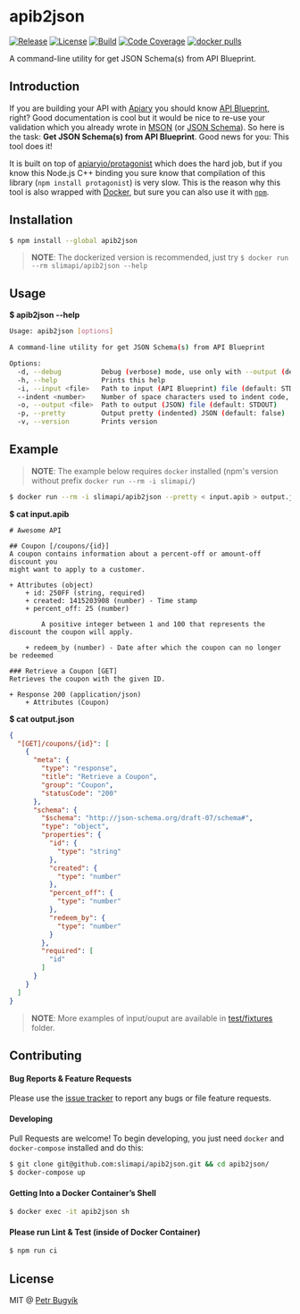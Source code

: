 # apib2json
[![Release][img-release]][link-release]
[![License][img-license]][link-license]
[![Build][img-build]][link-build]
[![Code Coverage][img-coverage]][link-coverage]
[![docker pulls][img-docker-pulls]][link-registry]

A command-line utility for get JSON Schema(s) from API Blueprint.

## Introduction

If you are building your API with [Apiary][link-apiary] you should know [API Blueprint][link-apib], right? Good documentation is cool but it would be nice to re-use your validation which you already wrote in [MSON][link-mson] (or [JSON Schema][link-json-schema]). So here is the task: **Get JSON Schema(s) from API Blueprint**. Good news for you: This tool does it!
  
It is built on top of [apiaryio/protagonist][link-protagonist] which does the hard job, but if you know this Node.js C++ binding you sure know that compilation of this library (`npm install protagonist`) is very slow. This is the reason why this tool is also wrapped with [Docker][link-docker], but sure you can also use it with [`npm`][link-npm].

## Installation

```bash
$ npm install --global apib2json
```

> **NOTE**: The dockerized version is recommended, just try `$ docker run --rm slimapi/apib2json --help`

## Usage

**$ apib2json --help**

```bash
Usage: apib2json [options]

A command-line utility for get JSON Schema(s) from API Blueprint

Options:
  -d, --debug          Debug (verbose) mode, use only with --output (default: false)
  -h, --help           Prints this help
  -i, --input <file>   Path to input (API Blueprint) file (default: STDIN)
  --indent <number>    Number of space characters used to indent code, use with --pretty (default: 2)
  -o, --output <file>  Path to output (JSON) file (default: STDOUT)
  -p, --pretty         Output pretty (indented) JSON (default: false)
  -v, --version        Prints version
```

## Example

> **NOTE**: The example below requires `docker` installed (npm's version without prefix `docker run --rm -i slimapi/`)

```bash
$ docker run --rm -i slimapi/apib2json --pretty < input.apib > output.json
``` 

**$ cat input.apib**
```
# Awesome API

## Coupon [/coupons/{id}]
A coupon contains information about a percent-off or amount-off discount you
might want to apply to a customer.

+ Attributes (object)
    + id: 250FF (string, required)
    + created: 1415203908 (number) - Time stamp
    + percent_off: 25 (number)

        A positive integer between 1 and 100 that represents the discount the coupon will apply.

    + redeem_by (number) - Date after which the coupon can no longer be redeemed

### Retrieve a Coupon [GET]
Retrieves the coupon with the given ID.

+ Response 200 (application/json)
    + Attributes (Coupon)
```

**$ cat output.json**
```json
{
  "[GET]/coupons/{id}": [
    {
      "meta": {
        "type": "response",
        "title": "Retrieve a Coupon",
        "group": "Coupon",
        "statusCode": "200"
      },
      "schema": {
        "$schema": "http://json-schema.org/draft-07/schema#",
        "type": "object",
        "properties": {
          "id": {
            "type": "string"
          },
          "created": {
            "type": "number"
          },
          "percent_off": {
            "type": "number"
          },
          "redeem_by": {
            "type": "number"
          }
        },
        "required": [
          "id"
        ]
      }
    }
  ]
}
```

> **NOTE**: More examples of input/ouput are available in [test/fixtures](./test/fixtures) folder.

## Contributing

#### Bug Reports & Feature Requests

Please use the [issue tracker][link-issue] to report any bugs or file feature requests.

#### Developing

Pull Requests are welcome! To begin developing, you just need `docker` and `docker-compose` installed and do this:

```bash
$ git clone git@github.com:slimapi/apib2json.git && cd apib2json/
$ docker-compose up
```

#### Getting Into a Docker Container’s Shell
```bash
$ docker exec -it apib2json sh
```

#### Please run Lint & Test (inside of Docker Container)
```bash
$ npm run ci
```

## License
MIT @ [Petr Bugyík][link-twitter]

[link-apiary]: https://apiary.io
[link-apib]: https://github.com/apiaryio/api-blueprint
[link-build]: https://github.com/slimapi/apib2json/actions
[link-coverage]: https://codecov.io/gh/slimapi/apib2json
[link-docker]: https://www.docker.com/what-docker
[link-issue]: https://github.com/slimapi/apib2json/issues
[link-json-schema]: http://json-schema.org
[link-license]: LICENSE.md
[link-microbadger]: https://microbadger.com/images/slimapi/apib2json
[link-mson]: https://github.com/apiaryio/mson
[link-npm]: https://www.npmjs.com/package/apib2json
[link-protagonist]: https://github.com/apiaryio/protagonist
[link-registry]: https://hub.docker.com/r/slimapi/apib2json
[link-release]: https://github.com/slimapi/apib2json/releases
[link-twitter]: https://twitter.com/bugyik

[img-build-status]: https://img.shields.io/travis/slimapi/apib2json/master.svg
[img-build]: https://img.shields.io/github/workflow/status/slimapi/apib2json/Continuous%20Integration/master?style=flat-square&label=Build
[img-coverage]: https://img.shields.io/codecov/c/github/slimapi/apib2json/master?style=flat-square&label=Coverage
[img-docker-pulls]: https://img.shields.io/docker/pulls/slimapi/apib2json.svg?style=flat-square&label=Docker%20Pulls
[img-license]: https://img.shields.io/github/license/slimapi/apib2json?style=flat-square&label=License&color=blue
[img-release]: https://img.shields.io/github/v/tag/slimapi/apib2json.svg?label=Release&style=flat-square
[img-version]: https://images.microbadger.com/badges/version/slimapi/apib2json.svg
